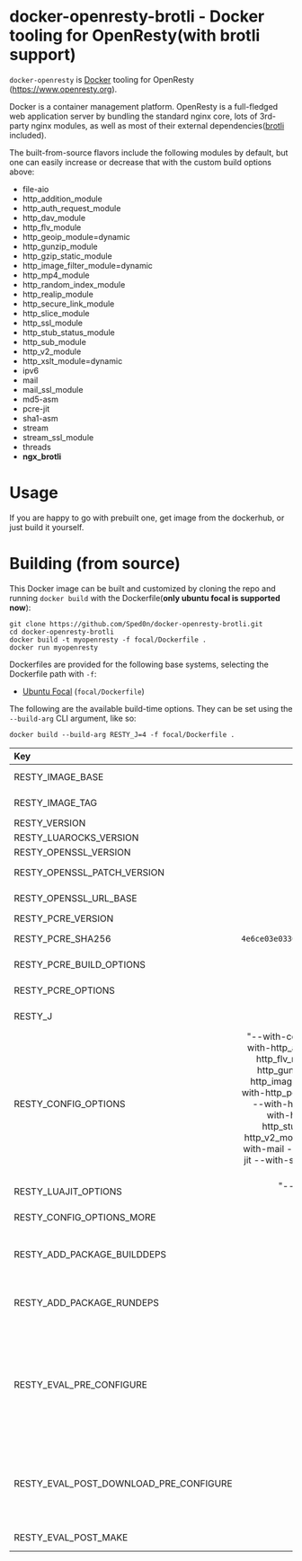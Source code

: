 # docker-openresty-brotli - Docker tooling for OpenResty(with brotli support)

`docker-openresty` is [Docker](https://www.docker.com) tooling for OpenResty (https://www.openresty.org).

Docker is a container management platform. OpenResty is a full-fledged web application server by bundling the standard nginx core, lots of 3rd-party nginx modules, as well as most of their external dependencies([brotli](https://github.com/google/ngx_brotli) included).

The built-from-source flavors include the following modules by default, but one can easily increase or decrease that with the custom build options above:

- file-aio
- http_addition_module
- http_auth_request_module
- http_dav_module
- http_flv_module
- http_geoip_module=dynamic
- http_gunzip_module
- http_gzip_static_module
- http_image_filter_module=dynamic
- http_mp4_module
- http_random_index_module
- http_realip_module
- http_secure_link_module
- http_slice_module
- http_ssl_module
- http_stub_status_module
- http_sub_module
- http_v2_module
- http_xslt_module=dynamic
- ipv6
- mail
- mail_ssl_module
- md5-asm
- pcre-jit
- sha1-asm
- stream
- stream_ssl_module
- threads
- **ngx_brotli**

# Usage

If you are happy to go with prebuilt one, get image from the dockerhub, or just build it yourself.

# Building (from source)

This Docker image can be built and customized by cloning the repo and running `docker build` with the Dockerfile(**only ubuntu focal is supported now**):

```
git clone https://github.com/Sped0n/docker-openresty-brotli.git
cd docker-openresty-brotli
docker build -t myopenresty -f focal/Dockerfile .
docker run myopenresty
```

Dockerfiles are provided for the following base systems, selecting the Dockerfile path with `-f`:

- [Ubuntu Focal](https://github.com/Sped0n/docker-openresty-brotli/tree/master/focal) (`focal/Dockerfile`)

The following are the available build-time options. They can be set using the `--build-arg` CLI argument, like so:

```
docker build --build-arg RESTY_J=4 -f focal/Dockerfile .
```

| Key                                    |                                                                                                                                                                                                                                                                                                                                                                   Default                                                                                                                                                                                                                                                                                                                                                                   | Description                                                                                                                                                                                                                                                                                         |
| :------------------------------------- | :-----------------------------------------------------------------------------------------------------------------------------------------------------------------------------------------------------------------------------------------------------------------------------------------------------------------------------------------------------------------------------------------------------------------------------------------------------------------------------------------------------------------------------------------------------------------------------------------------------------------------------------------------------------------------------------------------------------------------------------------: | :-------------------------------------------------------------------------------------------------------------------------------------------------------------------------------------------------------------------------------------------------------------------------------------------------- |
| RESTY_IMAGE_BASE                       |                                                                                                                                                                                                                                                                                                                                                             "ubuntu" / "alpine"                                                                                                                                                                                                                                                                                                                                                             | The Debian or Alpine Docker image base to build `FROM`.                                                                                                                                                                                                                                             |
| RESTY_IMAGE_TAG                        |                                                                                                                                                                                                                                                                                                                                                              "jammy" / "3.18"                                                                                                                                                                                                                                                                                                                                                               | The Debian or Alpine Docker image tag to build `FROM`.                                                                                                                                                                                                                                              |
| RESTY_VERSION                          |                                                                                                                                                                                                                                                                                                                                                                  1.21.4.2                                                                                                                                                                                                                                                                                                                                                                   | The version of OpenResty to use.                                                                                                                                                                                                                                                                    |
| RESTY_LUAROCKS_VERSION                 |                                                                                                                                                                                                                                                                                                                                                                    3.9.2                                                                                                                                                                                                                                                                                                                                                                    | The version of LuaRocks to use.                                                                                                                                                                                                                                                                     |
| RESTY_OPENSSL_VERSION                  |                                                                                                                                                                                                                                                                                                                                                                   1.1.1u                                                                                                                                                                                                                                                                                                                                                                    | The version of OpenSSL to use.                                                                                                                                                                                                                                                                      |
| RESTY_OPENSSL_PATCH_VERSION            |                                                                                                                                                                                                                                                                                                                                                                   1.1.1f                                                                                                                                                                                                                                                                                                                                                                    | The version of OpenSSL to use when patching.                                                                                                                                                                                                                                                        |
| RESTY_OPENSSL_URL_BASE                 |                                                                                                                                                                                                                                                                                                                                                       https://www.openssl.org/source                                                                                                                                                                                                                                                                                                                                                        | The base of the URL to download OpenSSL from.                                                                                                                                                                                                                                                       |
| RESTY_PCRE_VERSION                     |                                                                                                                                                                                                                                                                                                                                                                    8.45                                                                                                                                                                                                                                                                                                                                                                     | The version of PCRE to use.                                                                                                                                                                                                                                                                         |
| RESTY_PCRE_SHA256                      |                                                                                                                                                                                                                                                                                                                                     `4e6ce03e0336e8b4a3d6c2b70b1c5e18590a5673a98186da90d4f33c23defc09`                                                                                                                                                                                                                                                                                                                                      | The SHA-256 checksum of the PCRE package to check.                                                                                                                                                                                                                                                  |
| RESTY_PCRE_BUILD_OPTIONS               |                                                                                                                                                                                                                                                                                                                                                               "--enable-jit"                                                                                                                                                                                                                                                                                                                                                                | Options tweak Resty's PCRE build.                                                                                                                                                                                                                                                                   |
| RESTY_PCRE_OPTIONS                     |                                                                                                                                                                                                                                                                                                                                                              "--with-pcre-jit"                                                                                                                                                                                                                                                                                                                                                              | Options to tweak Resty's build args regarding PCRE.                                                                                                                                                                                                                                                 |
| RESTY_J                                |                                                                                                                                                                                                                                                                                                                                                                      1                                                                                                                                                                                                                                                                                                                                                                      | Sets the parallelism level (-jN) for the builds.                                                                                                                                                                                                                                                    |
| RESTY_CONFIG_OPTIONS                   | "--with-compat --with-file-aio --with-http_addition_module --with-http_auth_request_module --with-http_dav_module --with-http_flv_module --with-http_geoip_module=dynamic --with-http_gunzip_module --with-http_gzip_static_module --with-http_image_filter_module=dynamic --with-http_mp4_module --with-http_perl_module=dynamic --with-http_random_index_module --with-http_realip_module --with-http_secure_link_module --with-http_slice_module --with-http_ssl_module --with-http_stub_status_module --with-http_sub_module --with-http_v2_module --with-http_xslt_module=dynamic --with-ipv6 --with-mail --with-mail_ssl_module --with-md5-asm --with-pcre-jit --with-sha1-asm --with-stream --with-stream_ssl_module --with-threads" | Options to pass to OpenResty's `./configure` script.                                                                                                                                                                                                                                                |
| RESTY_LUAJIT_OPTIONS                   |                                                                                                                                                                                                                                                                                                                                  "--with-luajit-xcflags='-DLUAJIT_NUMMODE=2 -DLUAJIT_ENABLE_LUA52COMPAT'"                                                                                                                                                                                                                                                                                                                                   | Options to tweak LuaJIT.                                                                                                                                                                                                                                                                            |
| RESTY_CONFIG_OPTIONS_MORE              |                                                                                                                                                                                                                                                                                                                                                                     ""                                                                                                                                                                                                                                                                                                                                                                      | More options to pass to OpenResty's `./configure` script.                                                                                                                                                                                                                                           |
| RESTY_ADD_PACKAGE_BUILDDEPS            |                                                                                                                                                                                                                                                                                                                                                                     ""                                                                                                                                                                                                                                                                                                                                                                      | Additional packages to install with package manager required by build only (removed after installation)                                                                                                                                                                                             |
| RESTY_ADD_PACKAGE_RUNDEPS              |                                                                                                                                                                                                                                                                                                                                                                     ""                                                                                                                                                                                                                                                                                                                                                                      | Additional packages to install with package manager required at runtime (not removed after installation)                                                                                                                                                                                            |
| RESTY_EVAL_PRE_CONFIGURE               |                                                                                                                                                                                                                                                                                                                                                                     ""                                                                                                                                                                                                                                                                                                                                                                      | Command(s) to run prior to executing OpenResty's `./configure` script. (this can be used to clone a github repo of an extension you want to add to OpenResty, for example. In that case, dont forget to add the appropriate argument to the RESTY_CONFIG_OPTIONS_MORE argument as described above). |
| RESTY_EVAL_POST_DOWNLOAD_PRE_CONFIGURE |                                                                                                                                                                                                                                                                                                                                                                     ""                                                                                                                                                                                                                                                                                                                                                                      | Command(s) to run after downloading and extracting OpenResty's source tarball, but prior to executing OpenResty's `./configure` script. Working directory will be the extracted OpenResty source directory.                                                                                         |
| RESTY_EVAL_POST_MAKE                   |                                                                                                                                                                                                                                                                                                                                                                     ""                                                                                                                                                                                                                                                                                                                                                                      | Command(s) to run after running make install.                                                                                                                                                                                                                                                       |

